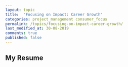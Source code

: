 ```yaml
---
layout: topic
title:  "Focusing on Impact: Career Growth"
categories: project_management consumer_focus
permalink: /topics/focusing-on-impact-career-growth/
last_modified_at: 30-08-2019
comments: true
published: false
---
```


## My Resume


